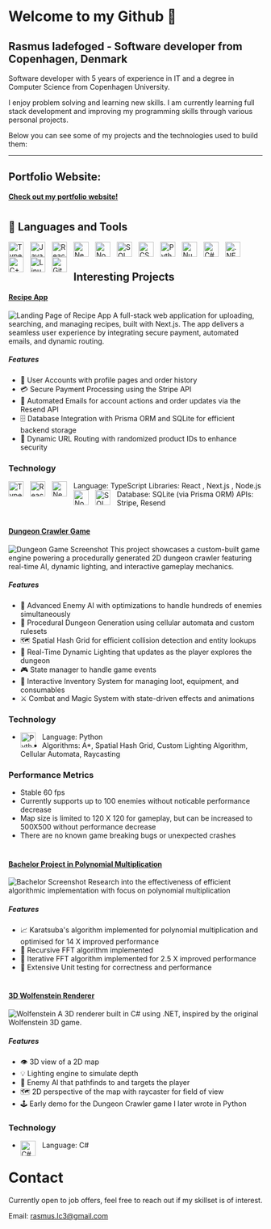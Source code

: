 # Welcome to my Github 👋

## Rasmus ladefoged - Software developer from Copenhagen, Denmark

Software developer with 5 years of experience in IT and a degree in Computer Science from Copenhagen University.

I enjoy problem solving and learning new skills. I am currently learning full stack development and improving my programming skills through various personal projects.

Below you can see some of my projects and the technologies used to build them:

---
## Portfolio Website:
**[Check out my portfolio website!](https://rasmuslc1.github.io/portfolio_website/#)**  

#
## 🧰 Languages and Tools

<img align="left" alt="TypeScript" width="30px" style="padding-right:10px;" src="https://cdn.jsdelivr.net/gh/devicons/devicon/icons/typescript/typescript-plain.svg" />
<img align="left" alt="JavaScript" width="30px" style="padding-right:10px;" src="https://cdn.jsdelivr.net/gh/devicons/devicon/icons/javascript/javascript-plain.svg" />
<img align="left" alt="React" width="30px" style="padding-right:10px;" src="https://cdn.jsdelivr.net/gh/devicons/devicon@latest/icons/react/react-original.svg" />
<img align="left" alt="Next.js" width="30px" style="padding-right:10px;" src="https://cdn.jsdelivr.net/gh/devicons/devicon@latest/icons/nextjs/nextjs-original.svg" />
<img align="left" alt="NodeJS" width="30px" style="padding-right:10px;" src="https://cdn.jsdelivr.net/gh/devicons/devicon/icons/nodejs/nodejs-original.svg" />
<img align="left" alt="SQL" width="30px" style="padding-right:10px;" src="https://cdn.jsdelivr.net/gh/devicons/devicon@latest/icons/azuresqldatabase/azuresqldatabase-original.svg" />
<img align="left" alt="CSS" width="30px" style="padding-right:10px;" src="https://cdn.jsdelivr.net/gh/devicons/devicon/icons/css3/css3-plain.svg" />
<img align="left" alt="Python" width="30px" style="padding-right:10px;" src="https://cdn.jsdelivr.net/gh/devicons/devicon/icons/python/python-plain.svg" />
<img align="left" alt="Numpy" width="30px" style="padding-right:10px;" src="https://cdn.jsdelivr.net/gh/devicons/devicon@latest/icons/numpy/numpy-original.svg" />
<img align="left" alt="C#" width="30px" style="padding-right:10px;" src="https://cdn.jsdelivr.net/gh/devicons/devicon@latest/icons/csharp/csharp-original.svg" />
<img align="left" alt=".NET" width="30px" style="padding-right:10px;" src="https://cdn.jsdelivr.net/gh/devicons/devicon@latest/icons/dotnetcore/dotnetcore-original.svg" />
<img align="left" alt="C++" width="30px" style="padding-right:10px;" src="https://cdn.jsdelivr.net/gh/devicons/devicon@latest/icons/cplusplus/cplusplus-original.svg" />
<img align="left" alt="Linux" width="30px" style="padding-right:10px;" src="https://cdn.jsdelivr.net/gh/devicons/devicon/icons/linux/linux-original.svg" />
<img align="left" alt="Github" width="30px" style="padding-right:10px;" src="https://cdn.jsdelivr.net/gh/devicons/devicon@latest/icons/github/github-original.svg" />
<br />

#

## Interesting Projects

#### **[Recipe App](https://github.com/RasmusLC1/Recipe-App)**  
![Landing Page of Recipe App](data/recipe_app.png)
A full-stack web application for uploading, searching, and managing recipes, built with Next.js. The app delivers a seamless user experience by integrating secure payment, automated emails, and dynamic routing.

##### Features
- 👤 User Accounts with profile pages and order history
- 💳 Secure Payment Processing using the Stripe API
- 📧 Automated Emails for account actions and order updates via the Resend API
- 🗄️ Database Integration with Prisma ORM and SQLite for efficient backend storage
- 🔗 Dynamic URL Routing with randomized product IDs to enhance security

### Technology
Language: TypeScript <img align="left" alt="TypeScript" width="30px" style="padding-right:10px;" src="https://cdn.jsdelivr.net/gh/devicons/devicon/icons/typescript/typescript-plain.svg" />
Libraries: React <img align="left" alt="React" width="30px" style="padding-right:10px;" src="https://cdn.jsdelivr.net/gh/devicons/devicon/icons/react/react-original.svg" />, Next.js <img align="left" alt="Next.js" width="30px" style="padding-right:10px;" src="https://cdn.jsdelivr.net/gh/devicons/devicon/icons/nextjs/nextjs-original.svg" />, Node.js <img align="left" alt="Node.js" width="30px" style="padding-right:10px;" src="https://cdn.jsdelivr.net/gh/devicons/devicon/icons/nodejs/nodejs-original.svg" />
Database: SQLite (via Prisma ORM) <img align="left" alt="SQL" width="30px" style="padding-right:10px;" src="https://cdn.jsdelivr.net/gh/devicons/devicon@latest/icons/azuresqldatabase/azuresqldatabase-original.svg" />
APIs: Stripe, Resend

#

#### **[Dungeon Crawler Game](https://github.com/RasmusLC1/Dungeon-Crawler)**  
![Dungeon Game Screenshot](data/dungeongame.png)
This project showcases a custom-built game engine powering a procedurally generated 2D dungeon crawler featuring real-time AI, dynamic lighting, and interactive gameplay mechanics.

##### Features
- 🧠 Advanced Enemy AI with optimizations to handle hundreds of enemies simultaneously
- 🏰 Procedural Dungeon Generation using cellular automata and custom rulesets
- 🗺️  Spatial Hash Grid for efficient collision detection and entity lookups
- 🌟 Real-Time Dynamic Lighting that updates as the player explores the dungeon
- 🎮 State manager to handle game events
- 🎒 Interactive Inventory System for managing loot, equipment, and consumables
- ⚔️ Combat and Magic System with state-driven effects and animations

### Technology
- Language: Python<img align="left" alt="Python" width="30px" style="padding-right:10px;" src="https://cdn.jsdelivr.net/gh/devicons/devicon/icons/python/python-plain.svg" />
- Algorithms: A*, Spatial Hash Grid, Custom Lighting Algorithm, Cellular Automata, Raycasting

### Performance Metrics
- Stable 60 fps
- Currently supports up to 100 enemies without noticable performance decrease
- Map size is limited to 120 X 120 for gameplay, but can be increased to 500X500 without performance decrease
- There are no known game breaking bugs or unexpected crashes

#

#### **[Bachelor Project in Polynomial Multiplication](https://github.com/RasmusLC1/Polynomial-Multiplication)**  
![Bachelor Screenshot](data/bachelor.png)
Research into the effectiveness of efficient algorithmic implementation with focus on polynomial multiplication

##### Features
- 📈 Karatsuba's algorithm implemented for polynomial multiplication and optimised for 14 X improved performance
- 🔄 Recursive FFT algorithm implemented
- 🔁 Iterative FFT algorithm implemented for 2.5 X improved performance
- 🧪 Extensive Unit testing for correctness and performance

#

#### **[3D Wolfenstein Renderer](https://github.com/RasmusLC1/Wolfenstein-Renderer)**  
![Wolfenstein](data/wolfenstein.png)
A 3D renderer built in C# using .NET, inspired by the original Wolfenstein 3D game.

##### Features
- 👁 3D view of a 2D map
- 💡 Lighting engine to simulate depth
- 🧠 Enemy AI that pathfinds to and targets the player
- 🗺️ 2D perspective of the map with raycaster for field of view
- 🕹 Early demo for the Dungeon Crawler game I later wrote in Python

### Technology
- Language: C# <img align="left" alt="C#" width="30px" style="padding-right:10px;" src="https://cdn.jsdelivr.net/gh/devicons/devicon@latest/icons/csharp/csharp-original.svg" />

# Contact
Currently open to job offers, feel free to reach out if my skillset is of interest.

Email: rasmus.lc3@gmail.com


